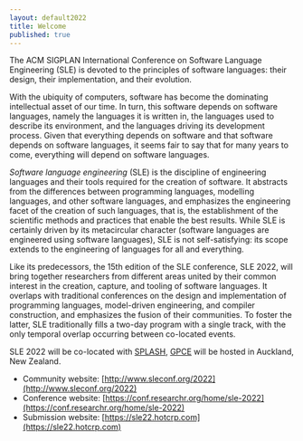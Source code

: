 ```yaml
---
layout: default2022
title: Welcome
published: true
---
```


The ACM SIGPLAN International Conference on Software Language Engineering (SLE) is devoted to the principles of software languages: their design, their implementation, and their evolution.

With the ubiquity of computers, software has become the dominating intellectual asset of our time. In turn, this software depends on software languages, namely the languages it is written in, the languages used to describe its environment, and the languages driving its development process. Given that everything depends on software and that software depends on software languages, it seems fair to say that for many years to come, everything will depend on software languages.

*Software language engineering* (SLE) is the discipline of engineering languages and their tools required for the creation of software. It abstracts from the differences between programming languages, modelling languages, and other software languages, and emphasizes the engineering facet of the creation of such languages, that is, the establishment of the scientific methods and practices that enable the best results. While SLE is certainly driven by its metacircular character (software languages are engineered using software languages), SLE is not self-satisfying: its scope extends to the engineering of languages for all and everything.

Like its predecessors, the 15th edition of the SLE conference, SLE 2022, will bring together researchers from different areas united by their common interest in the creation, capture, and tooling of software languages. It overlaps with traditional conferences on the design and implementation of programming languages, model-driven engineering, and compiler construction, and emphasizes the fusion of their communities. To foster the latter, SLE traditionally fills a two-day program with a single track, with the only temporal overlap occurring between co-located events.

SLE 2022 will be co-located with [SPLASH](http://2022.splashcon.org/), [GPCE](https://conf.researchr.org/home/gpce-2022) will be hosted in Auckland, New Zealand.

* Community website: [http://www.sleconf.org/2022](http://www.sleconf.org/2022)
* Conference website: [https://conf.researchr.org/home/sle-2022](https://conf.researchr.org/home/sle-2022)
* Submission website: [https://sle22.hotcrp.com](https://sle22.hotcrp.com)
